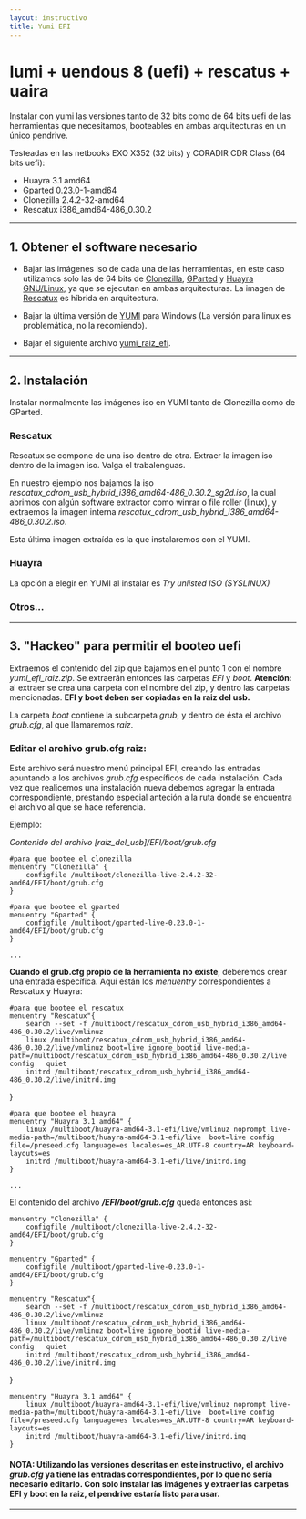 ```yaml
---
layout: instructivo
title: Yumi EFI
---
```


# Iumi + uendous 8 (uefi) + rescatus + uaira

Instalar con yumi las versiones tanto de 32 bits como de 64 bits uefi de las herramientas que necesitamos, booteables en ambas arquitecturas en un único pendrive.

Testeadas en las netbooks EXO X352 (32 bits) y CORADIR CDR Class (64 bits uefi):

* Huayra 3.1 amd64
* Gparted 0.23.0-1-amd64
* Clonezilla 2.4.2-32-amd64
* Rescatux i386_amd64-486_0.30.2

---

## 1. Obtener el software necesario

* Bajar las imágenes iso de cada una de las herramientas, en este caso utilizamos solo las de 64 bits de [Clonezilla](http://www.clonezilla.org/downloads.php), [GParted](http://sourceforge.net/projects/gparted/files/gparted-live-stable/) y [Huayra GNU/Linux](http://huayra.conectarigualdad.gob.ar/iso-sistema#block-views-isos-menu-iso-ultima-estable), ya que se ejecutan en ambas arquitecturas. La imagen de [Rescatux](http://www.supergrubdisk.org/category/download/rescatuxdownloads/rescatux-stable/]) es híbrida en arquitectura.

* Bajar la última versión de [YUMI](http://www.pendrivelinux.com/yumi-multiboot-usb-creator/) para Windows (La versión para linux es problemática, no la recomiendo).

* Bajar el siguiente archivo [yumi_raiz_efi](https://drive.google.com/file/d/0B_pDv9cL1hOLRWJKOWlpaUFmb3M/view?usp=sharing).

---

## 2. Instalación

Instalar normalmente las imágenes iso en YUMI tanto de Clonezilla como de GParted.

### Rescatux

Rescatux se compone de una iso dentro de otra. Extraer la imagen iso dentro de la imagen iso. Valga el trabalenguas.

En nuestro ejemplo nos bajamos la iso *rescatux_cdrom_usb_hybrid_i386_amd64-486_0.30.2_sg2d.iso*, la cual abrimos con algún software extractor como winrar o file roller (linux), y extraemos la imagen interna *rescatux_cdrom_usb_hybrid_i386_amd64-486_0.30.2.iso*.

Esta última imagen extraída es la que instalaremos con el YUMI.

### Huayra

La opción a elegir en YUMI al instalar es *Try unlisted ISO (SYSLINUX)*

### Otros...

---

## 3. "Hackeo" para permitir el booteo uefi

Extraemos el contenido del zip que bajamos en el punto 1 con el nombre *yumi_efi_raiz.zip*. Se extraerán entonces las carpetas _EFI_ y _boot_. **Atención:** al extraer se crea una carpeta con el nombre del zip, y dentro las carpetas mencionadas. **EFI y boot deben ser copiadas en la raiz del usb.**


La carpeta _boot_ contiene la subcarpeta _grub_, y dentro de ésta el archivo _grub.cfg_, al que llamaremos _raiz_.

### Editar el archivo grub.cfg raiz:

Este archivo será nuestro menú principal EFI, creando las entradas apuntando a los archivos _grub.cfg_ específicos de cada instalación. 
Cada vez que realicemos una instalación nueva debemos agregar la entrada correspondiente, prestando especial anteción a la ruta donde se encuentra el archivo al que se hace referencia.

Ejemplo:

_Contenido del archivo [raiz_del_usb]/EFI/boot/grub.cfg_

	#para que bootee el clonezilla
	menuentry "Clonezilla" {
		configfile /multiboot/clonezilla-live-2.4.2-32-amd64/EFI/boot/grub.cfg
	}

	#para que bootee el gparted
	menuentry "Gparted" {
		configfile /multiboot/gparted-live-0.23.0-1-amd64/EFI/boot/grub.cfg
	}

	...


**Cuando el grub.cfg propio de la herramienta no existe**, deberemos crear una entrada específica. Aquí están los *menuentry* correspondientes a Rescatux y Huayra:

	#para que bootee el rescatux
	menuentry "Rescatux"{
		search --set -f /multiboot/rescatux_cdrom_usb_hybrid_i386_amd64-486_0.30.2/live/vmlinuz
		linux /multiboot/rescatux_cdrom_usb_hybrid_i386_amd64-486_0.30.2/live/vmlinuz boot=live ignore_bootid live-media-path=/multiboot/rescatux_cdrom_usb_hybrid_i386_amd64-486_0.30.2/live config   quiet
		initrd /multiboot/rescatux_cdrom_usb_hybrid_i386_amd64-486_0.30.2/live/initrd.img
}

	#para que bootee el huayra
	menuentry "Huayra 3.1 amd64" {
		linux /multiboot/huayra-amd64-3.1-efi/live/vmlinuz noprompt live-media-path=/multiboot/huayra-amd64-3.1-efi/live  boot=live config file=/preseed.cfg language=es locales=es_AR.UTF-8 country=AR keyboard-layouts=es
		initrd /multiboot/huayra-amd64-3.1-efi/live/initrd.img
	}

	...

El contenido del archivo **_/EFI/boot/grub.cfg_** queda entonces así:

	menuentry "Clonezilla" {
		configfile /multiboot/clonezilla-live-2.4.2-32-amd64/EFI/boot/grub.cfg
	}

	menuentry "Gparted" {
		configfile /multiboot/gparted-live-0.23.0-1-amd64/EFI/boot/grub.cfg
	}

	menuentry "Rescatux"{
		search --set -f /multiboot/rescatux_cdrom_usb_hybrid_i386_amd64-486_0.30.2/live/vmlinuz
		linux /multiboot/rescatux_cdrom_usb_hybrid_i386_amd64-486_0.30.2/live/vmlinuz boot=live ignore_bootid live-media-path=/multiboot/rescatux_cdrom_usb_hybrid_i386_amd64-486_0.30.2/live config   quiet
		initrd /multiboot/rescatux_cdrom_usb_hybrid_i386_amd64-486_0.30.2/live/initrd.img
}

	menuentry "Huayra 3.1 amd64" {
		linux /multiboot/huayra-amd64-3.1-efi/live/vmlinuz noprompt live-media-path=/multiboot/huayra-amd64-3.1-efi/live  boot=live config file=/preseed.cfg language=es locales=es_AR.UTF-8 country=AR keyboard-layouts=es
		initrd /multiboot/huayra-amd64-3.1-efi/live/initrd.img
	}


#### NOTA: Utilizando las versiones descritas en este instructivo, el archivo _grub.cfg_ ya tiene las entradas correspondientes, por lo que no sería necesario editarlo. Con solo instalar las imágenes y extraer las carpetas EFI y boot en la raiz, el pendrive estaría listo para usar.

---

